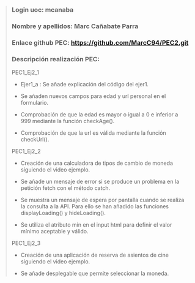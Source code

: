 >### Login uoc: mcanaba
>
>### Nombre y apellidos: Marc Cañabate Parra
>
>### Enlace github PEC: https://github.com/MarcC94/PEC2.git
>
>### Descripción realización PEC:
>
> PEC1_Ej2_1 
>
> - Ejer1_a : Se añade explicación del código del ejer1.
>
> - Se añaden nuevos campos para edad y url personal en el formulario.
> 
> - Comprobación de que la edad es mayor o igual a 0 e inferior a 999 mediante la función checkAge().
>
> - Comprobación de que la url es válida mediante la función checkUrl().
>
> PEC1_Ej2_2 
>
> - Creación de una calculadora de tipos de cambio de moneda siguiendo el video ejemplo.
> 
> - Se añade un mensaje de error si se produce un problema en la petición fetch con el método catch.
>
> - Se muestra un mensaje de espera por pantalla cuando se realiza la consulta a la API. Para ello se han 
> añadido las funciones displayLoading() y hideLoading().
>
> - Se utiliza el atributo min en el input html para definir el valor mínimo aceptable y válido.
>
> PEC1_Ej2_3 
>
> - Creación de una aplicación de reserva de asientos de cine siguiendo el video ejemplo.
> 
> - Se añade desplegable que permite seleccionar la moneda.